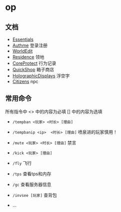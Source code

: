 # op
## 文档
- [Essentials](https://mineplugin.org/Essentials)
- [Authme](https://mineplugin.org/Authme) 登录注册
- [WorldEdit](https://www.mineplugin.org/WorldEdit)
- [Residence](https://mineplugin.org/Residence) 领地
- [CoreProtect](https://mineplugin.org/CoreProtect) 行为记录
- [QuickShop](https://mineplugin.org/QuickShop) 箱子商店
- [HolographicDisplays](https://mineplugin.org/HolographicDisplays) 浮空字
- [Citizens](https://www.mineplugin.org/Citizens) npc

## 常用命令
所有指令中 <> 中的内容为必填 [] 中的内容为选填

- `/tempban <玩家> <时长> [理由]`
- `/tempbanip <ip>  <时长> [理由]` 喷泉进的玩家慎用！
- `/mute <玩家> <时长> [理由]` 禁言
- `/kick <玩家> [理由]`

- `/fly` 飞行
- `/tps` 查看tps和内存
- `/gc` 查看服务器信息
- `/invsee [玩家]` 查背包
- ...
